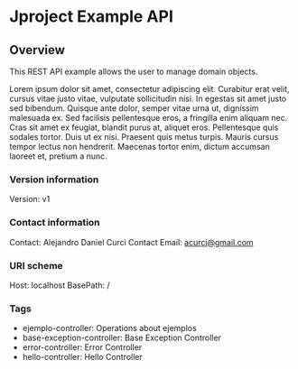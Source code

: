# Jproject Example API

## Overview
This REST API example allows the user to manage domain objects. 

Lorem ipsum dolor sit amet, consectetur adipiscing elit. Curabitur erat velit, cursus vitae justo vitae, vulputate sollicitudin nisi. In egestas sit amet justo sed bibendum. Quisque ante dolor, semper vitae urna ut, dignissim malesuada ex. Sed facilisis pellentesque eros, a fringilla enim aliquam nec. Cras sit amet ex feugiat, blandit purus at, aliquet eros. Pellentesque quis sodales tortor. Duis ut ex nisi. Praesent quis metus turpis. Mauris cursus tempor lectus non hendrerit. Maecenas tortor enim, dictum accumsan laoreet et, pretium a nunc.


### Version information
Version: v1

### Contact information
Contact: Alejandro Daniel Curci
Contact Email: acurci@gmail.com

### URI scheme
Host: localhost
BasePath: /

### Tags

* ejemplo-controller: Operations about ejemplos
* base-exception-controller: Base Exception Controller
* error-controller: Error Controller
* hello-controller: Hello Controller


